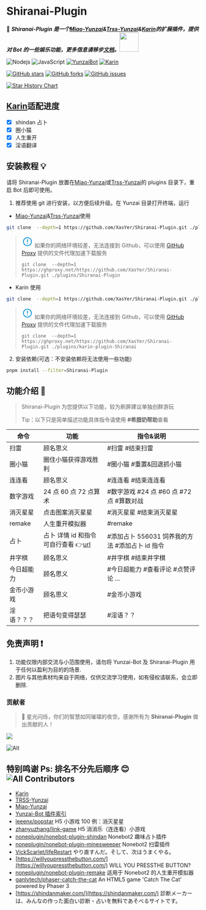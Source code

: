 # Shiranai-Plugin

🦄 **_Shiranai-Plugin 是一个[Miao-Yunzai](https://gitee.com/yoimiya-kokomi/Miao-Yunzai)&[Trss-Yunzai](https://gitee.com/TimeRainStarSky/Yunzai)&[Karin](https://github.com/KarinJS/Karin)的扩展插件，提供对 Bot 的一些娱乐功能，更多信息请移步[文档](https://gh.xasyer.icu/Shiranai-Plugin)。_**<img src="https://media.giphy.com/media/mGcNjsfWAjY5AEZNw6/giphy.gif" width="50">

![Nodejs](https://img.shields.io/badge/-Node.js-3C873A?style=flat&logo=Node.js&logoColor=white)
![JavaScript](https://img.shields.io/badge/-JavaScript-eed718?style=flat&logo=javascript&logoColor=ffffff)
[![YunzaiBot](https://img.shields.io/badge/Yunzai-V3.0.0-black?style=flat&logo=dependabot)](https://gitee.com/Le-niao/Yunzai-Bot)
[![Karin](https://img.shields.io/badge/Karin-V0.0.3-black?style=flat&logo=dependabot)](https://github.com/KarinJS/Karin)

<div>

[![GitHub stars](https://img.shields.io/github/stars/XasYer/Shiranai-Plugin)](https://github.com/XasYer/Shiranai-Plugin/stargazers)
[![GitHub forks](https://img.shields.io/github/forks/XasYer/Shiranai-Plugin)](https://github.com/XasYer/Shiranai-Plugin/network)
[![GitHub issues](https://img.shields.io/github/issues/XasYer/Shiranai-Plugin)](https://github.com/XasYer/Shiranai-Plugin/issues)

<div>

[![Star History Chart](https://api.star-history.com/svg?repos=XasYer/Shiranai-Plugin&type=Date)](https://star-history.com/#XasYer/Shiranai-Plugin&Date)

## [Karin](https://github.com/KarinJS/Karin)适配进度

- [x] shindan 占卜
- [x] 圈小猫
- [x] 人生重开
- [x] 淫语翻译

## 安装教程 💡

请将 Shiranai-Plugin 放置在[Miao-Yunzai](https://gitee.com/yoimiya-kokomi/Miao-Yunzai)或[Trss-Yunzai](https://gitee.com/TimeRainStarSky/Yunzai)的 plugins 目录下，重启 Bot 后即可使用。

1. 推荐使用 git 进行安装，以方便后续升级。在 Yunzai 目录打开终端，运行

- [Miao-Yunzai](https://gitee.com/yoimiya-kokomi/Miao-Yunzai)&[Trss-Yunzai](https://gitee.com/TimeRainStarSky/Yunzai)使用

```sh
git clone  --depth=1 https://github.com/XasYer/Shiranai-Plugin.git ./plugins/Shiranai-Plugin
```

> <svg t="1719156492195" class="icon" viewBox="0 0 1024 1024" version="1.1" xmlns="http://www.w3.org/2000/svg" p-id="8591" width="30" height="30"><path d="M512 189.44a322.56 322.56 0 1 0 0 645.12 322.56 322.56 0 0 0 0-645.12zM117.76 512a394.24 394.24 0 1 1 788.48 0 394.24 394.24 0 0 1-788.48 0z" fill="#1296db" p-id="8592"></path><path d="M476.16 574.72v-286.72h71.68v286.72H476.16zM476.16 718.08v-71.68h71.68v71.68H476.16z" fill="#1296db" p-id="8593"></path></svg>
> 如果你的网络环境较差，无法连接到 Github，可以使用 [GitHub Proxy](https://ghproxy.net/) 提供的文件代理加速下载服务
>
>```
> git clone  --depth=1 https://ghproxy.net/https://github.com/XasYer/Shiranai-Plugin.git ./plugins/Shiranai-Plugin
>```

- Karin 使用

```sh
git clone  --depth=1 https://github.com/XasYer/Shiranai-Plugin.git ./plugins/karin-plugin-Shiranai
```

> <svg t="1719156492195" class="icon" viewBox="0 0 1024 1024" version="1.1" xmlns="http://www.w3.org/2000/svg" p-id="8591" width="30" height="30"><path d="M512 189.44a322.56 322.56 0 1 0 0 645.12 322.56 322.56 0 0 0 0-645.12zM117.76 512a394.24 394.24 0 1 1 788.48 0 394.24 394.24 0 0 1-788.48 0z" fill="#1296db" p-id="8592"></path><path d="M476.16 574.72v-286.72h71.68v286.72H476.16zM476.16 718.08v-71.68h71.68v71.68H476.16z" fill="#1296db" p-id="8593"></path></svg>
> 如果你的网络环境较差，无法连接到 Github，可以使用 [GitHub Proxy](https://ghproxy.net/) 提供的文件代理加速下载服务
>
> ```
> git clone  --depth=1 https://ghproxy.net/https://github.com/XasYer/Shiranai-Plugin.git ./plugins/karin-plugin-Shiranai
> ```

2. 安装依赖(可选：不安装依赖将无法使用一些功能)

```sh
pnpm install --filter=Shiranai-Plugin
```

## 功能介绍 📖

> Shiranai-Plugin 为您提供以下功能，较为刷屏建议单独创群游玩
>
> Tip：以下只是简单描述功能具体指令请使用 **#希腊奶帮助**查看

| 命令       | 功能                                                            | 指令&说明                                       |
| ---------- | --------------------------------------------------------------- | ----------------------------------------------- |
| 扫雷       | 顾名思义                                                        | #扫雷 #结束扫雷                                 |
| 圈小猫     | 圈住小猫获得游戏胜利                                            | #圈小猫 #重置&回退抓小猫                        |
| 连连看     | 顾名思义                                                        | #连连看 #结束连连看                             |
| 数字游戏   | 24 点 60 点 72 点算术                                           | #数字游戏 #24 点 #60 点 #72 点 #算数对战        |
| 消灭星星   | 点击图案消灭星星                                                | #消灭星星 #结束消灭星星                         |
| remake     | 人生重开模拟器                                                  | #remake                                         |
| 占卜       | 占卜 详情 id 和指令可自行查看 👉[url](https://shindanmaker.com) | #添加占卜 556031 饲养我的方法 #添加占卜 id 指令 |
| 井字棋     | 顾名思义                                                        | #井字棋 #结束井字棋                             |
| 今日超能力 | 顾名思义                                                        | #今日超能力 #查看评论 #点赞评论 ...             |
| 金币小游戏 | 顾名思义                                                        | #金币小游戏                                     |
| 淫语？？？ | 把语句变得瑟瑟                                                  | #淫语？？                                       |

## 免责声明 ❗

1. 功能仅限内部交流与小范围使用，请勿将 Yunzai-Bot 及 Shiranai-Plugin 用于任何以盈利为目的的场景.
2. 图片与其他素材均来自于网络，仅供交流学习使用，如有侵权请联系，会立即删除.

### 贡献者 

> 🌟 星光闪烁，你们的智慧如同璀璨的夜空。感谢所有为 **Shiranai-Plugin** 做出贡献的人！

<a href="https://github.com/XasYer/Shiranai-Plugin/graphs/contributors">
  <img src="https://contrib.rocks/image?repo=XasYer/Shiranai-Plugin" />
</a>

![Alt](https://repobeats.axiom.co/api/embed/3cfc3b885bc68d9a97572cafc918986e32dfde80.svg "Repobeats analytics image")

## 特别鸣谢 Ps: 排名不分先后顺序 😊 ![All Contributors](https://img.shields.io/badge/all_contributors-13-orange.svg?style=flat-square)

- [Karin](https://github.com/KarinJS/Karin)
- [TRSS-Yunzai](https://gitee.com/TimeRainStarSky/Yunzai)
- [Miao-Yunzai](https://gitee.com/yoimiya-kokomi/Miao-Yunzai)
- [Yunzai-Bot 插件索引](https://gitee.com/Hikari666/Yunzai-Bot-plugins-index)
- [leeenx/popstar](https://github.com/leeenx/popstar) H5 小游戏 100 例：消灭星星
- [zhanyuzhang/link-game](https://github.com/zhanyuzhang/link-game) H5 消消乐（连连看）小游戏
- [noneplugin/nonebot-plugin-shindan](https://github.com/noneplugin/nonebot-plugin-shindan) Nonebot2 趣味占卜插件
- [noneplugin/nonebot-plugin-minesweeper](https://github.com/noneplugin/nonebot-plugin-minesweeper) Nonebot2 扫雷插件
- [VickScarlet/lifeRestart](https://github.com/VickScarlet/lifeRestart) やり直すんだ。そして、次はうまくやる。
- [https://willyoupressthebutton.com/](https://willyoupressthebutton.com/) WILL YOU PRESSTHE BUTTON?
- [noneplugin/nonebot-plugin-remake](https://github.com/noneplugin/nonebot-plugin-remake) 适用于 Nonebot2 的人生重开模拟器
- [ganlvtech/phaser-catch-the-cat](https://github.com/ganlvtech/phaser-catch-the-cat) An HTML5 game 'Catch The Cat' powered by Phaser 3
- [https://shindanmaker.com/](https://shindanmaker.com/) 診断メーカーは、みんなの作った面白い診断・占いを無料であそべるサイトです。
